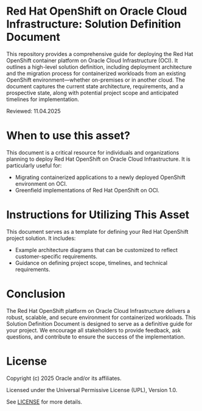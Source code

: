 # Red Hat OpenShift on Oracle Cloud Infrastructure: Solution Definition Document

This repository provides a comprehensive guide for deploying the Red Hat OpenShift container platform on Oracle Cloud Infrastructure (OCI). It outlines a high-level solution definition, including deployment architecture and the migration process for containerized workloads from an existing OpenShift environment—whether on-premises or in another cloud. The document captures the current state architecture, requirements, and a prospective state, along with potential project scope and anticipated timelines for implementation. 

Reviewed: 11.04.2025

# When to use this asset?

This document is a critical resource for individuals and organizations planning to deploy Red Hat OpenShift on Oracle Cloud Infrastructure. It is particularly useful for:

- Migrating containerized applications to a newly deployed OpenShift environment on OCI.
- Greenfield implementations of Red Hat OpenShift on OCI.

# Instructions for Utilizing This Asset

This document serves as a template for defining your Red Hat OpenShift project solution. It includes:

- Example architecture diagrams that can be customized to reflect customer-specific requirements.
- Guidance on defining project scope, timelines, and technical requirements.

# Conclusion

The Red Hat OpenShift platform on Oracle Cloud Infrastructure delivers a robust, scalable, and secure environment for containerized workloads. This Solution Definition Document is designed to serve as a definitive guide for your project. We encourage all stakeholders to provide feedback, ask questions, and contribute to ensure the success of the implementation.

# License

Copyright (c) 2025 Oracle and/or its affiliates.

Licensed under the Universal Permissive License (UPL), Version 1.0.

See [LICENSE](https://github.com/oracle-devrel/technology-engineering/blob/main/LICENSE) for more details.

